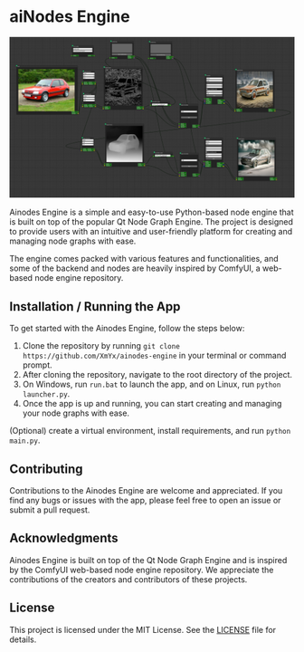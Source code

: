 <h1>aiNodes Engine</h1>

<img src="docs/main.png" alt="Main Image">

<p>Ainodes Engine is a simple and easy-to-use Python-based node engine that is built on top of the popular Qt Node Graph Engine. The project is designed to provide users with an intuitive and user-friendly platform for creating and managing node graphs with ease.</p>

<p>The engine comes packed with various features and functionalities, and some of the backend and nodes are heavily inspired by ComfyUI, a web-based node engine repository.</p>

<h2>Installation / Running the App</h2>

<p>To get started with the Ainodes Engine, follow the steps below:</p>

<ol>
  <li>Clone the repository by running <code>git clone https://github.com/XmYx/ainodes-engine</code> in your terminal or command prompt.</li>
  <li>After cloning the repository, navigate to the root directory of the project.</li>
  <li>On Windows, run <code>run.bat</code> to launch the app, and on Linux, run <code>python launcher.py</code>.</li>
  <li>Once the app is up and running, you can start creating and managing your node graphs with ease.</li>
</ol>

<p>(Optional) create a virtual environment, install requirements, and run <code>python main.py</code>.</p>

<h2>Contributing</h2>

<p>Contributions to the Ainodes Engine are welcome and appreciated. If you find any bugs or issues with the app, please feel free to open an issue or submit a pull request.</p>

<h2>Acknowledgments</h2>

<p>Ainodes Engine is built on top of the Qt Node Graph Engine and is inspired by the ComfyUI web-based node engine repository. We appreciate the contributions of the creators and contributors of these projects.</p>

<h2>License</h2>

<p>This project is licensed under the MIT License. See the <a href="LICENSE">LICENSE</a> file for details.</p>
